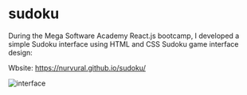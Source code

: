 # sudoku
During the Mega Software Academy React.js bootcamp, I developed a simple Sudoku interface using HTML and CSS
Sudoku game interface design:

Wbsite: https://nurvural.github.io/sudoku/

 ![interface](https://github.com/Nurvural/sudoku/assets/56086739/00bf5576-a121-4b04-a684-7e5cf54c4294)

